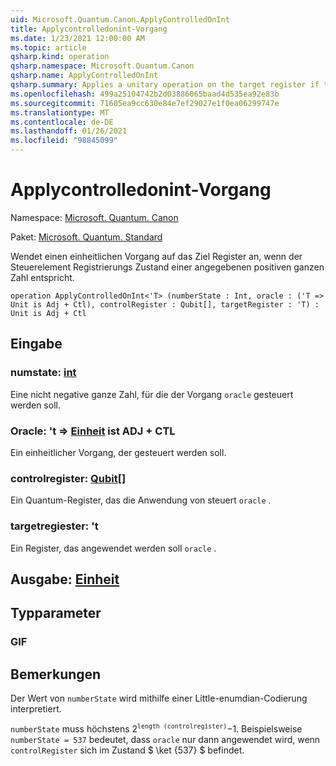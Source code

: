 ```yaml
---
uid: Microsoft.Quantum.Canon.ApplyControlledOnInt
title: Applycontrolledonint-Vorgang
ms.date: 1/23/2021 12:00:00 AM
ms.topic: article
qsharp.kind: operation
qsharp.namespace: Microsoft.Quantum.Canon
qsharp.name: ApplyControlledOnInt
qsharp.summary: Applies a unitary operation on the target register if the control register state corresponds to a specified positive integer.
ms.openlocfilehash: 499a25104742b2d03886065baad4d535ea92e83b
ms.sourcegitcommit: 71605ea9cc630e84e7ef29027e1f0ea06299747e
ms.translationtype: MT
ms.contentlocale: de-DE
ms.lasthandoff: 01/26/2021
ms.locfileid: "98845099"
---
```

# <a name="applycontrolledonint-operation"></a>Applycontrolledonint-Vorgang

Namespace: [Microsoft. Quantum. Canon](xref:Microsoft.Quantum.Canon)

Paket: [Microsoft. Quantum. Standard](https://nuget.org/packages/Microsoft.Quantum.Standard)


Wendet einen einheitlichen Vorgang auf das Ziel Register an, wenn der Steuerelement Registrierungs Zustand einer angegebenen positiven ganzen Zahl entspricht.

```qsharp
operation ApplyControlledOnInt<'T> (numberState : Int, oracle : ('T => Unit is Adj + Ctl), controlRegister : Qubit[], targetRegister : 'T) : Unit is Adj + Ctl
```


## <a name="input"></a>Eingabe

### <a name="numberstate--int"></a>numstate: [int](xref:microsoft.quantum.lang-ref.int)

Eine nicht negative ganze Zahl, für die der Vorgang `oracle` gesteuert werden soll.


### <a name="oracle--t--unit--is-adj--ctl"></a>Oracle: 't => [Einheit](xref:microsoft.quantum.lang-ref.unit)  ist ADJ + CTL

Ein einheitlicher Vorgang, der gesteuert werden soll.


### <a name="controlregister--qubit"></a>controlregister: [Qubit](xref:microsoft.quantum.lang-ref.qubit)[]

Ein Quantum-Register, das die Anwendung von steuert `oracle` .


### <a name="targetregister--t"></a>targetregiester: 't

Ein Register, das angewendet werden soll `oracle` .



## <a name="output--unit"></a>Ausgabe: [Einheit](xref:microsoft.quantum.lang-ref.unit)



## <a name="type-parameters"></a>Typparameter

### <a name="t"></a>GIF



## <a name="remarks"></a>Bemerkungen

Der Wert von `numberState` wird mithilfe einer Little-enumdian-Codierung interpretiert.

`numberState` muss höchstens $2 ^ \texttt{length (controlregister)}-$1.
Beispielsweise `numberState = 537` bedeutet, dass `oracle` nur dann angewendet wird, wenn `controlRegister` sich im Zustand $ \ket {537} $ befindet.